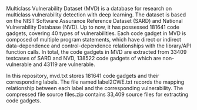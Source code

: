 Multiclass Vulnerability Dataset (MVD) is a database for research on multiclass vulnerability detection with deep learning. The dataset is based on the NIST Software Assurance Reference Dataset (SARD) and National Vulnerability Database (NVD). Up to now, it has possessed 181641 code gadgets, covering 40 types of vulnerabilities. Each code gadget in MVD is composed of multiple program statements, which have direct or indirect data-dependence and control-dependence relationships with the library/API function calls. In total, the code gadgets in MVD are extracted from 33409 testcases of SARD and NVD, 138522 code gadgets of which are non-vulnerable and 43119 are vulnerable.

In this repository, mvd.txt stores 181641 code gadgets and their corresponding labels. The file named label2CWE.txt records the mapping relationship between each label and the corresponding vulnerability. The compressed file source files.zip contains 33,409 source files for extracting code gadgets.
